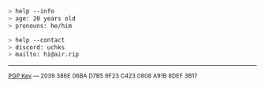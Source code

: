 ````zsh
> help --info
> age: 20 years old
> pronouns: he/him
````

````zsh
> help --contact
> discord: uchks
> mailto: hi@air.rip
````
---

<sup>
<a href="https://keys.openpgp.org/vks/v1/by-fingerprint/2039386E06BAD7B59F23C4230808A91B8DEF3B17">PGP Key</a> — 2039 386E 06BA D7B5 9F23  C423 0808 A91B 8DEF 3B17
</sup>
